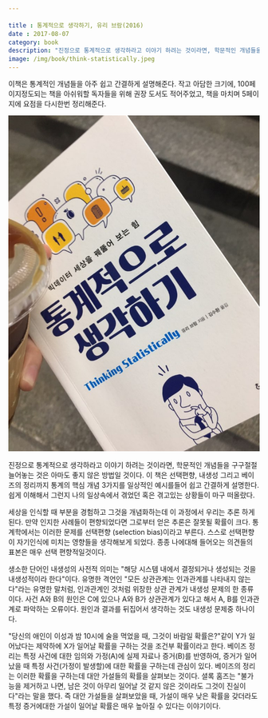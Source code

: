 ```yaml
---

title : 통계적으로 생각하기, 유리 브람(2016)
date : 2017-08-07
category: book
description: "진정으로 통계적으로 생각하라고 이야기 하려는 것이라면, 학문적인 개념들을 구구절절 늘어놓는 것은 아마도 좋지 않은 방법일 것이다. 이 책은 선택편향, 내생성 그리고 베이즈의 정리까지 통계의 핵심 개념 3가지를 일상적인 예시를들어 쉽고 간결하게 설명한다. 쉽게 이해해서 그런지 나의 일상속에서 겪었던 혹은 겪고있는 상황들이 마구 떠올랐다."
image: /img/book/think-statistically.jpeg
---
```


 이책은 통계적인 개념들을 아주 쉽고 간결하게 설명해준다. 작고 아담한 크기에, 100페이지정도되는 책을 아쉬워할 독자들을 위해 권장 도서도 적어주었고, 책을 마치며 5페이지에 요점을 다시한번 정리해준다.

 <p align="center"><img src="/img/book/think-statistically.jpeg"></p>

 진정으로 통계적으로 생각하라고 이야기 하려는 것이라면, 학문적인 개념들을 구구절절 늘어놓는 것은 아마도 좋지 않은 방법일 것이다. 이 책은 선택편향, 내생성 그리고 베이즈의 정리까지 통계의 핵심 개념 3가지를 일상적인 예시를들어 쉽고 간결하게 설명한다. 쉽게 이해해서 그런지 나의 일상속에서 겪었던 혹은 겪고있는 상황들이 마구 떠올랐다. 

세상을 인식할 때 부분을 경험하고 그것을 개념화하는데 이 과정에서 우리는 추론 하게된다. 만약 인지한 사례들이 편향되었다면 그로부터 얻은 추론은 잘못될 확률이 크다. 통계학에서는 이러한 문제를 선택편향 (selection bias)이라고 부른다. 스스로 선택편향이 자기인식에 미치는 영향들을 생각해보게 되었다. 종종 나에대해 들어오는 의견들의 표본은 매우 선택 편향적일것이다. 

생소한 단어인 내생성의 사전적 의미는 "해당 시스템 내에서 결정되거나 생성되는 것을 내생성적이라 한다"이다. 유명한 격언인 "모든 상관관계는 인과관계를 나타내지 않는다"라는 유명한 말처럼, 인과관계인 것처럼 위장한 상관 관계가 내생성 문제의 한 종류이다. 사건 A와 B의 원인은 C에 있으나 A와 B가 상관관계가 있다고 해서 A, B를 인과관계로 파악하는 오류이다. 원인과 결과를 뒤집어서 생각하는 것도 내생성 문제중 하나이다. 

"당신의 애인이 이성과 밤 10시에 술을 먹었을 때, 그것이 바람일 확률은?"같이 Y가 일어났다는 제약하에 X가 일어날 확률을 구하는 것을 조건부 확률이라고 한다. 베이즈 정리는 특정 사건에 대한 임의와 가정(A)에 실제 자료나 증거(B)를 반영하여, 증거가 일어났을 때 특정 사건(가정이 발생할)에 대한 확률을 구하는데 관심이 있다. 베이즈의 정리는 이러한 확률을 구하는데 대안 가설들의 확률을 살펴보는 것이다. 셜록 홈즈는 "불가능을 제거하고 나면, 남은 것이 아무리 일어날 것 같지 않은 것이라도 그것이 진실이다"라는 말을 했다. 즉 대안 가설들을 살펴보았을 때, 가설이 매우 낮은 확률을 갖더라도 특정 증거에대한 가설이 일어날 확률은 매우 높아질 수 있다는 이야기이다.

